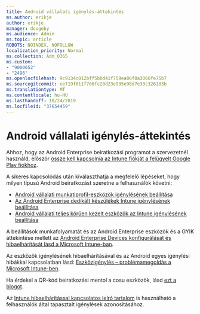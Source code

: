```yaml
---
title: Android vállalati igénylés-áttekintés
ms.author: erikje
author: erikje
manager: dougeby
ms.audience: Admin
ms.topic: article
ROBOTS: NOINDEX, NOFOLLOW
localization_priority: Normal
ms.collection: Adm_O365
ms.custom:
- "9000652"
- "2496"
ms.openlocfilehash: 9c9134c012bff5b0d41f759ea06f8a3066fe75b7
ms.sourcegitcommit: ee719f011f766fc20d23e935e98d7e33c326183b
ms.translationtype: MT
ms.contentlocale: hu-HU
ms.lasthandoff: 10/24/2019
ms.locfileid: "37654459"
---
```

# <a name="android-enterprise-enrollment---overview"></a>Android vállalati igénylés-áttekintés

Ahhoz, hogy az Android Enterprise beiratkozási programot a szervezetnél használd, először [össze kell kapcsolnia az Intune fiókját a felügyelt Google Play fiókhoz](https://docs.microsoft.com/intune/enrollment/connect-intune-android-enterprise). 

A sikeres kapcsolódás után kiválaszthatja a megfelelő lépéseket, hogy milyen típusú Android beiratkozást szeretne a felhasználók követni:

- [Android vállalati munkatiprofil-eszközök igénylésének beállítása](https://docs.microsoft.com/intune/enrollment/android-work-profile-enroll)
- [Az Android Enterprise dedikált készülékek Intune igénylésének beállítása](https://docs.microsoft.com/intune/enrollment/android-kiosk-enroll)
- [Android vállalati teljes körűen kezelt eszközök az Intune igénylésének beállítása](https://docs.microsoft.com/intune/enrollment/android-fully-managed-enroll)

A beállítások munkafolyamatát és az Android Enterprise eszközök és a GYIK áttekintése mellett az [Android Enterprise Devices konfigurálását és hibaelhárítását lásd a Microsoft Intune-ban](https://support.microsoft.com/help/4476974/configuring-and-troubleshooting-android-enterprise-devices-in-intune).

Az eszközök igénylésének hibaelhárításával és az Android egyes igénylési hibákkal kapcsolatban lásd: [Eszközigénylés – problémamegoldás a Microsoft Intune-ben](https://docs.microsoft.com/intune/enrollment/troubleshoot-device-enrollment-in-intune).

Ha érdekel a QR-kód beiratkozási mentol a cosu eszközök, lásd [ezt a blogot](https://techcommunity.microsoft.com/t5/Intune-Customer-Success/COSU-Configuration-and-Enrollment-using-the-QR-code-enrollment/ba-p/280184).

Az [Intune hibaelhárítással kapcsolatos leíró tartalom](https://docs.microsoft.com/intune/fundamentals/help-desk-operators) is használható a felhasználók által tapasztalt igénylések azonosításához.